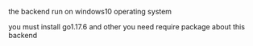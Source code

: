 the backend run on windows10 operating system

you must install go1.17.6 and other you need require package about
this backend